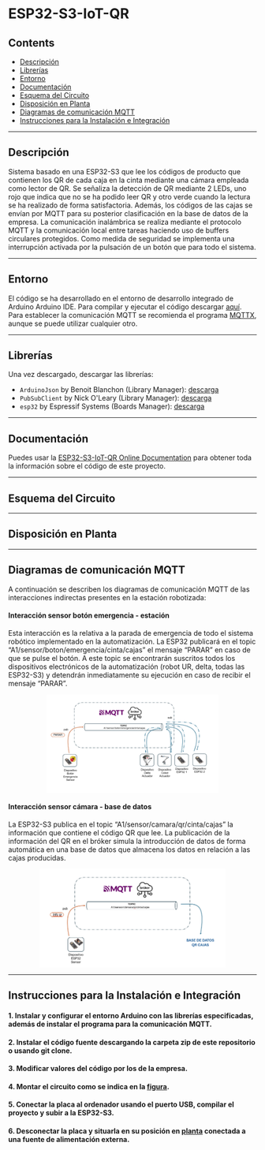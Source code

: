# ESP32-S3-IoT-QR

## Contents
  - [Descripción](#descripción)
  - [Librerías](#librerías)
  - [Entorno](#entorno)
  - [Documentación](#documentación)
  - [Esquema del Circuito](#esquema-del-circuito)
  - [Disposición en Planta](#disposición-en-planta)
  - [Diagramas de comunicación MQTT](#diagramas-de-comunicación-mqtt)
  - [Instrucciones para la Instalación e Integración](#instrucciones-para-la-instalación-e-integración)

---

## Descripción

Sistema basado en una ESP32-S3 que lee los códigos de producto que contienen los QR de cada caja en la cinta mediante una cámara empleada como lector de QR. Se señaliza la detección de QR mediante 2 LEDs, uno rojo que indica que no se ha podido leer QR y otro verde cuando la lectura se ha realizado de forma satisfactoria. Además, los códigos de las cajas se envían por MQTT para su posterior clasificación en la base de datos de la empresa. La comunicación inalámbrica se realiza mediante el protocolo MQTT y la comunicación local entre tareas haciendo uso de buffers circulares protegidos. Como medida de seguridad se implementa una interrupción activada por la pulsación de un botón que para todo el sistema.

---

## Entorno

El código se ha desarrollado en el entorno de desarrollo integrado de Arduino Arduino IDE. Para compilar y ejecutar el código descargar [aquí](https://www.arduino.cc/en/software).
Para establecer la comunicación MQTT se recomienda el programa [MQTTX](https://mqttx.app/downloads), aunque se puede utilizar cualquier otro.

---

## Librerías

Una vez descargado, descargar las librerías:
* `ArduinoJson` by Benoit Blanchon (Library Manager): [descarga](https://arduinojson.org/?utm_source=meta&utm_medium=library.properties)
* `PubSubClient` by Nick O'Leary (Library Manager): [descarga](https://github.com/knolleary/pubsubclient/releases/tag/v2.8)
* `esp32` by Espressif Systems (Boards Manager): [descarga](https://docs.espressif.com/projects/arduino-esp32/en/latest/installing.html)

---

## Documentación

Puedes usar la [ESP32-S3-IoT-QR Online Documentation](https://github.com/Tamala24/ROBOTRONIC) para obtener toda la información sobre el código de este proyecto.

---

## Esquema del Circuito


---

## Disposición en Planta


---

## Diagramas de comunicación MQTT

A continuación se describen los diagramas de comunicación MQTT de las interacciones indirectas presentes en la estación robotizada:

#### Interacción sensor botón emergencia - estación
  Esta interacción es la relativa a la parada de emergencia de todo el sistema robótico implementado en la automatización. La ESP32 publicará en el topic “A1/sensor/boton/emergencia/cinta/cajas” el mensaje “PARAR” en caso de que se pulse el botón. A este topic se encontrarán suscritos todos los dispositivos electrónicos de la automatización (robot UR, delta, todas las ESP32-S3) y detendrán inmediatamente su ejecución en caso de recibir el mensaje “PARAR”.

  <p align="center">
		<img height=200 align="center" src="./images/boton-pe.png" />
  </p>

#### Interacción sensor cámara - base de datos
  La ESP32-S3 publica en el topic “A1/sensor/camara/qr/cinta/cajas” la información que contiene el código QR que lee. La publicación de la información del QR en el bróker simula la introducción de datos de forma automática en una base de datos que almacena los datos en relación a las cajas producidas.

  <p align="center">
		<img height=200 align="center" src="./images/qr-db.png" />
  </p>


---

## Instrucciones para la Instalación e Integración

  #### 1. Instalar y configurar el entorno Arduino con las librerías especificadas, además de instalar el programa para la comunicación MQTT.

  #### 2. Instalar el código fuente descargando la carpeta zip de este repositorio o usando git clone.

  #### 3. Modificar valores del código por los de la empresa.

  #### 4. Montar el circuito como se indica en la [figura](#esquema-del-circuito).

  #### 5. Conectar la placa al ordenador usando el puerto USB, compilar el proyecto y subir a la ESP32-S3.

  #### 6. Desconectar la placa y situarla en su posición en [planta](#disposición-en-planta) conectada a una fuente de alimentación externa.


